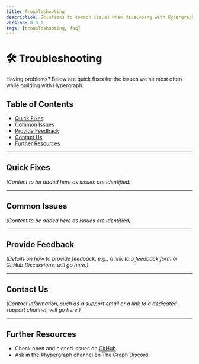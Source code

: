 ```yaml
---
title: Troubleshooting
description: Solutions to common issues when developing with Hypergraph.
version: 0.0.1
tags: [troubleshooting, faq]
---
```


# 🛠️ Troubleshooting

Having problems? Below are quick fixes for the issues we hit most often while building with Hypergraph.

## Table of Contents

- [Quick Fixes](#quick-fixes)
- [Common Issues](#common-issues)
- [Provide Feedback](#provide-feedback)
- [Contact Us](#contact-us)
- [Further Resources](#further-resources)

---

## Quick Fixes

*(Content to be added here as issues are identified)*

---
## Common Issues

*(Content to be added here as issues are identified)*

---
## Provide Feedback

*(Details on how to provide feedback, e.g., a link to a feedback form or GitHub Discussions, will go here.)*

---
## Contact Us

*(Contact information, such as a support email or a link to a dedicated support channel, will go here.)*

---
## Further Resources

* Check open and closed issues on [GitHub](https://github.com/graphprotocol/hypergraph/issues).
* Ask in the #hypergraph channel on [The Graph Discord](https://discord.gg/graphprotocol). 